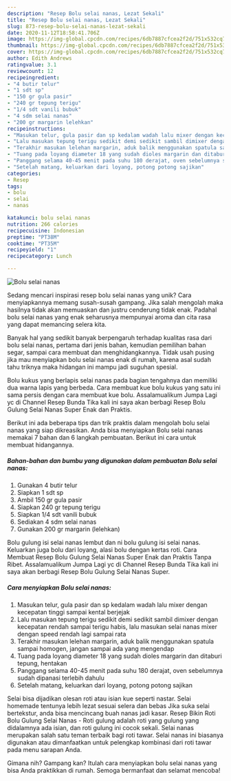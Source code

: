 ```yaml
---
description: "Resep Bolu selai nanas, Lezat Sekali"
title: "Resep Bolu selai nanas, Lezat Sekali"
slug: 873-resep-bolu-selai-nanas-lezat-sekali
date: 2020-11-12T18:58:41.706Z
image: https://img-global.cpcdn.com/recipes/6db7887cfcea2f2d/751x532cq70/bolu-selai-nanas-foto-resep-utama.jpg
thumbnail: https://img-global.cpcdn.com/recipes/6db7887cfcea2f2d/751x532cq70/bolu-selai-nanas-foto-resep-utama.jpg
cover: https://img-global.cpcdn.com/recipes/6db7887cfcea2f2d/751x532cq70/bolu-selai-nanas-foto-resep-utama.jpg
author: Edith Andrews
ratingvalue: 3.1
reviewcount: 12
recipeingredient:
- "4 butir telur"
- "1 sdt sp"
- "150 gr gula pasir"
- "240 gr tepung terigu"
- "1/4 sdt vanili bubuk"
- "4 sdm selai nanas"
- "200 gr margarin lelehkan"
recipeinstructions:
- "Masukan telur, gula pasir dan sp kedalam wadah lalu mixer dengan kecepatan tinggi sampai kental berjejak"
- "Lalu masukan tepung terigu sedikit demi sedikit sambil dimixer dengan kecepatan rendah sampai terigu habis, lalu masukan selai nanas mixer dengan speed rendah lagi sampai rata"
- "Terakhir masukan lelehan margarin, aduk balik menggunakan spatula sampai homogen, jangan sampai ada yang mengendap"
- "Tuang pada loyang diameter 18 yang sudah dioles margarin dan ditaburi tepung, hentakan"
- "Panggang selama 40-45 menit pada suhu 180 derajat, oven sebelumnya sudah dipanasi terlebih dahulu"
- "Setelah matang, keluarkan dari loyang, potong potong sajikan"
categories:
- Resep
tags:
- bolu
- selai
- nanas

katakunci: bolu selai nanas 
nutrition: 266 calories
recipecuisine: Indonesian
preptime: "PT38M"
cooktime: "PT35M"
recipeyield: "1"
recipecategory: Lunch

---
```



![Bolu selai nanas](https://img-global.cpcdn.com/recipes/6db7887cfcea2f2d/751x532cq70/bolu-selai-nanas-foto-resep-utama.jpg)

Sedang mencari inspirasi resep bolu selai nanas yang unik? Cara menyiapkannya memang susah-susah gampang. Jika salah mengolah maka hasilnya tidak akan memuaskan dan justru cenderung tidak enak. Padahal bolu selai nanas yang enak seharusnya mempunyai aroma dan cita rasa yang dapat memancing selera kita.

Banyak hal yang sedikit banyak berpengaruh terhadap kualitas rasa dari bolu selai nanas, pertama dari jenis bahan, kemudian pemilihan bahan segar, sampai cara membuat dan menghidangkannya. Tidak usah pusing jika mau menyiapkan bolu selai nanas enak di rumah, karena asal sudah tahu triknya maka hidangan ini mampu jadi suguhan spesial.

Bolu kukus yang berlapis selai nanas pada bagian tengahnya dan memiliki dua warna lapis yang berbeda. Cara membuat kue bolu kukus yang satu ini sama persis dengan cara membuat kue bolu. Assalamualikum Jumpa Lagi yc di Channel Resep Bunda Tika kali ini saya akan berbagi Resep Bolu Gulung Selai Nanas Super Enak dan Praktis.


Berikut ini ada beberapa tips dan trik praktis dalam mengolah bolu selai nanas yang siap dikreasikan. Anda bisa menyiapkan Bolu selai nanas memakai 7 bahan dan 6 langkah pembuatan. Berikut ini cara untuk membuat hidangannya.

<!--inarticleads1-->

##### Bahan-bahan dan bumbu yang digunakan dalam pembuatan Bolu selai nanas:

1. Gunakan 4 butir telur
1. Siapkan 1 sdt sp
1. Ambil 150 gr gula pasir
1. Siapkan 240 gr tepung terigu
1. Siapkan 1/4 sdt vanili bubuk
1. Sediakan 4 sdm selai nanas
1. Gunakan 200 gr margarin (lelehkan)


Bolu gulung isi selai nanas lembut dan ni bolu gulung isi selai nanas. Keluarkan juga bolu dari loyang, alasi bolu dengan kertas roti. Cara Membuat Resep Bolu Gulung Selai Nanas Super Enak dan Praktis Tanpa Ribet. Assalamualikum Jumpa Lagi yc di Channel Resep Bunda Tika kali ini saya akan berbagi Resep Bolu Gulung Selai Nanas Super. 

<!--inarticleads2-->

##### Cara menyiapkan Bolu selai nanas:

1. Masukan telur, gula pasir dan sp kedalam wadah lalu mixer dengan kecepatan tinggi sampai kental berjejak
1. Lalu masukan tepung terigu sedikit demi sedikit sambil dimixer dengan kecepatan rendah sampai terigu habis, lalu masukan selai nanas mixer dengan speed rendah lagi sampai rata
1. Terakhir masukan lelehan margarin, aduk balik menggunakan spatula sampai homogen, jangan sampai ada yang mengendap
1. Tuang pada loyang diameter 18 yang sudah dioles margarin dan ditaburi tepung, hentakan
1. Panggang selama 40-45 menit pada suhu 180 derajat, oven sebelumnya sudah dipanasi terlebih dahulu
1. Setelah matang, keluarkan dari loyang, potong potong sajikan


Selai bisa dijadikan olesan roti atau isian kue seperti nastar. Selai homemade tentunya lebih lezat sesuai selera dan bebas Jika suka selai bertekstur, anda bisa mencincang buah nanas jadi kasar. Resep Bikin Roti Bolu Gulung Selai Nanas - Roti gulung adalah roti yang gulung yang didalamnya ada isian, dan roti gulung ini cocok sekali. Selai nanas merupakan salah satu teman terbaik bagi roti tawar. Selai nanas ini biasanya digunakan atau dimanfaatkan untuk pelengkap kombinasi dari roti tawar pada menu sarapan Anda. 

Gimana nih? Gampang kan? Itulah cara menyiapkan bolu selai nanas yang bisa Anda praktikkan di rumah. Semoga bermanfaat dan selamat mencoba!
